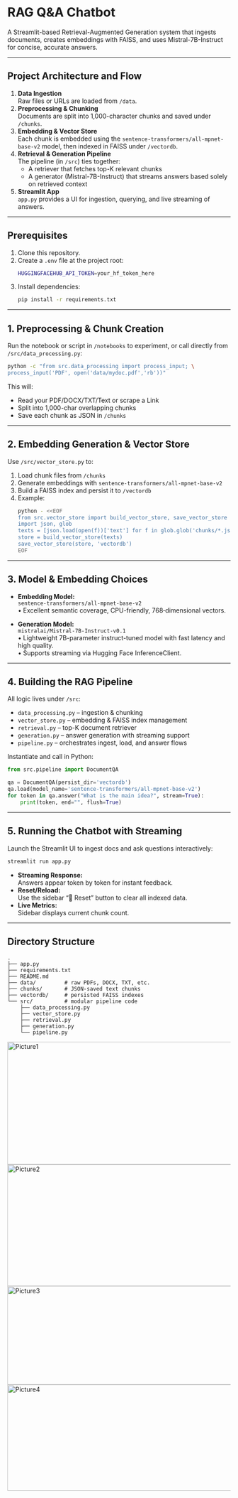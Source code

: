 # RAG Q&A Chatbot

A Streamlit-based Retrieval-Augmented Generation system that ingests documents, creates embeddings with FAISS, and uses Mistral-7B-Instruct for concise, accurate answers.

---

## Project Architecture and Flow

1. **Data Ingestion**  
   Raw files or URLs are loaded from `/data`.  
2. **Preprocessing & Chunking**  
   Documents are split into 1,000-character chunks and saved under `/chunks`.  
3. **Embedding & Vector Store**  
   Each chunk is embedded using the `sentence-transformers/all-mpnet-base-v2` model, then indexed in FAISS under `/vectordb`.  
4. **Retrieval & Generation Pipeline**  
   The pipeline (in `/src`) ties together:
   - A retriever that fetches top-K relevant chunks  
   - A generator (Mistral-7B-Instruct) that streams answers based solely on retrieved context  
5. **Streamlit App**  
   `app.py` provides a UI for ingestion, querying, and live streaming of answers.

---

## Prerequisites

1. Clone this repository.  
2. Create a `.env` file at the project root:
   ```bash
   HUGGINGFACEHUB_API_TOKEN=your_hf_token_here
   ```  
3. Install dependencies:
   ```bash
   pip install -r requirements.txt
   ```

---

## 1. Preprocessing & Chunk Creation

Run the notebook or script in `/notebooks` to experiment, or call directly from `/src/data_processing.py`:

```bash
python -c "from src.data_processing import process_input; \
process_input('PDF', open('data/mydoc.pdf','rb'))"
```

This will:

- Read your PDF/DOCX/TXT/Text or scrape a Link  
- Split into 1,000-char overlapping chunks  
- Save each chunk as JSON in `/chunks`

---

## 2. Embedding Generation & Vector Store

Use `/src/vector_store.py` to:

1. Load chunk files from `/chunks`  
2. Generate embeddings with `sentence-transformers/all-mpnet-base-v2`  
3. Build a FAISS index and persist it to `/vectordb`  
4. Example:
   ```bash
   python - <<EOF
   from src.vector_store import build_vector_store, save_vector_store
   import json, glob
   texts = [json.load(open(f))['text'] for f in glob.glob('chunks/*.json')]
   store = build_vector_store(texts)
   save_vector_store(store, 'vectordb')
   EOF
   ```

---

## 3. Model & Embedding Choices

- **Embedding Model:**  
  `sentence-transformers/all-mpnet-base-v2`  
  • Excellent semantic coverage, CPU-friendly, 768‐dimensional vectors.

- **Generation Model:**  
  `mistralai/Mistral-7B-Instruct-v0.1`  
  • Lightweight 7B-parameter instruct-tuned model with fast latency and high quality.  
  • Supports streaming via Hugging Face InferenceClient.

---

## 4. Building the RAG Pipeline

All logic lives under `/src`:

- `data_processing.py` – ingestion & chunking  
- `vector_store.py` – embedding & FAISS index management  
- `retrieval.py` – top-K document retriever  
- `generation.py` – answer generation with streaming support  
- `pipeline.py` – orchestrates ingest, load, and answer flows

Instantiate and call in Python:
```python
from src.pipeline import DocumentQA

qa = DocumentQA(persist_dir='vectordb')
qa.load(model_name='sentence-transformers/all-mpnet-base-v2')
for token in qa.answer("What is the main idea?", stream=True):
    print(token, end="", flush=True)
```

---

## 5. Running the Chatbot with Streaming

Launch the Streamlit UI to ingest docs and ask questions interactively:
```bash
streamlit run app.py
```

- **Streaming Response:**  
  Answers appear token by token for instant feedback.  
- **Reset/Reload:**  
  Use the sidebar “🔄 Reset” button to clear all indexed data.  
- **Live Metrics:**  
  Sidebar displays current chunk count.

---

## Directory Structure

```
.
├── app.py
├── requirements.txt
├── README.md
├── data/         # raw PDFs, DOCX, TXT, etc.
├── chunks/       # JSON-saved text chunks
├── vectordb/     # persisted FAISS indexes
└── src/          # modular pipeline code
    ├── data_processing.py
    ├── vector_store.py
    ├── retrieval.py
    ├── generation.py
    └── pipeline.py
```
<img width="602" height="276" alt="Picture1" src="https://github.com/user-attachments/assets/7c414f28-d97f-4a81-9cd1-39558ebc299b" />

<img width="602" height="274" alt="Picture2" src="https://github.com/user-attachments/assets/c03dcc64-34cc-4758-a948-30480a158479" />

<img width="602" height="222" alt="Picture3" src="https://github.com/user-attachments/assets/409b0538-4795-484b-a66e-ab15713e95e6" />

<img width="602" height="239" alt="Picture4" src="https://github.com/user-attachments/assets/d212742c-6ee6-47a2-9b51-9794da11f11b" />
